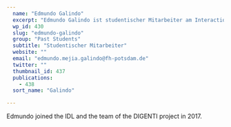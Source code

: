 ```yaml
---
  name: "Edmundo Galindo"
  excerpt: "Edmundo Galindo ist studentischer Mitarbeiter am Interaction Design Lab (IDL) der Fachhochschule Potsdam."
  wp_id: 430
  slug: "edmundo-galindo"
  group: "Past Students"
  subtitle: "Studentischer Mitarbeiter"
  website: ""
  email: "edmundo.mejia.galindo@fh-potsdam.de"
  twitter: ""
  thumbnail_id: 437
  publications: 
    - 438
  sort_name: "Galindo"

---
```

Edmundo joined the IDL and the team of the DIGENTI project in 2017.